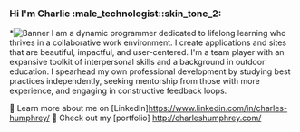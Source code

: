 ### Hi I'm Charlie :male_technologist::skin_tone_2: ###
*<img src="https://imgur.com/a/W2WwZTN" title="Charles Humphrey Banner" alt="Banner"/>
I am a dynamic programmer dedicated to lifelong learning who thrives in a collaborative work environment. I create applications and sites that are beautiful, impactful, and user-centered. I'm a team player with an expansive toolkit of interpersonal skills and a background in outdoor education. I spearhead my own professional development by studying best practices independently, seeking mentorship from those with more experience, and engaging in constructive feedback loops.
 
:briefcase: Learn more about me on [LinkedIn]https://www.linkedin.com/in/charles-humphrey/
:floppy_disk: Check out my [portfolio] http://charleshumphrey.com/
